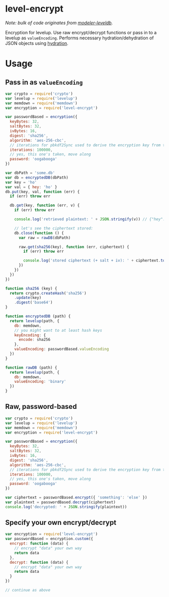 # level-encrypt

*Note: bulk of code originates from [modeler-leveldb](https://github.com/carlos8f/modeler-leveldb).*

Encryption for levelup. Use raw encrypt/decrypt functions or pass in to a levelup as `valueEncoding`. Performs necessary hydration/dehydration of JSON objects using [hydration](https://github.com/carlos8f/hydration).

# Usage

## Pass in as `valueEncoding`

```js
var crypto = require('crypto')
var levelup = require('levelup')
var memdown = require('memdown')
var encryption = require('level-encrypt')

var passwordBased = encryption({
  keyBytes: 32,
  saltBytes: 32,
  ivBytes: 16,
  digest: 'sha256',
  algorithm: 'aes-256-cbc',
  // iterations for pbkdf2Sync used to derive the encryption key from the password
  iterations: 100000,
  // yes, this one's taken, move along
  password: 'oogabooga'
})

var dbPath = 'some.db'
var db = encryptedDB(dbPath)
var key = 'ho'
var val = { hey: 'ho' }
db.put(key, val, function (err) {
  if (err) throw err

  db.get(key, function (err, v) {
    if (err) throw err

    console.log('retrieved plaintext: ' + JSON.stringify(v)) // {"hey":ho"}

    // let's see the ciphertext stored:
    db.close(function () {
      var raw = rawDB(dbPath)

      raw.get(sha256(key), function (err, ciphertext) {
        if (err) throw err

        console.log('stored ciphertext (+ salt + iv): ' + ciphertext.toString('base64'))
      })
    })
  })
})

function sha256 (key) {
  return crypto.createHash('sha256')
    .update(key)
    .digest('base64')
}

function encryptedDB (path) {
  return levelup(path, {
    db: memdown,
    // you might want to at least hash keys
    keyEncoding: {
      encode: sha256
    },
    valueEncoding: passwordBased.valueEncoding
  })
}

function rawDB (path) {
  return levelup(path, {
    db: memdown,
    valueEncoding: 'binary'
  })
}
```

## Raw, password-based

```js
var crypto = require('crypto')
var levelup = require('levelup')
var memdown = require('memdown')
var encryption = require('level-encrypt')

var passwordBased = encryption({
  keyBytes: 32,
  saltBytes: 32,
  ivBytes: 16,
  digest: 'sha256',
  algorithm: 'aes-256-cbc',
  // iterations for pbkdf2Sync used to derive the encryption key from the password
  iterations: 100000,
  // yes, this one's taken, move along
  password: 'oogabooga'
})

var ciphertext = passwordBased.encrypt({ 'something': 'else' })
var plaintext = passwordBased.decrypt(ciphertext)
console.log('decrypted: ' + JSON.stringify(plaintext))
```

## Specify your own encrypt/decrypt

```js
var encryption = require('level-encrypt')
var passwordBased = encryption.custom({
  encrypt: function (data) {
    // encrypt "data" your own way
    return data
  },
  decrypt: function (data) {
    // encrypt "data" your own way
    return data
  }
})

// continue as above
```
